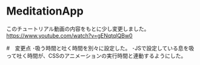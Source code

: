 # MeditationApp

このチュートリアル動画の内容をもとに少し変更しました。
https://www.youtube.com/watch?v=gENqtqlQBw0

#　変更点
･吸う時間と吐く時間を別々に設定した。
･JSで設定している息を吸って吐く時間が、CSSのアニメーションの実行時間と連動するようにした。
